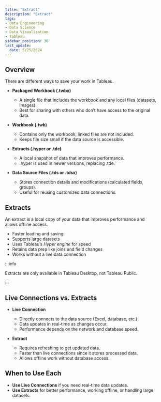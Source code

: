 ```yaml
---
title: "Extract"
description: "Extract"
tags: 
- Data Engineering
- Data Science
- Data Visualization
- Tableau
sidebar_position: 36
last_update:
  date: 5/25/2024
---
```




## Overview

There are different ways to save your work in Tableau. 

- **Packaged Workbook (.twbx)**  
  - A single file that includes the workbook and any local files (datasets, images).  
  - Best for sharing with others who don’t have access to the original data.  

- **Workbook (.twb)**  
  - Contains only the workbook; linked files are not included.  
  - Keeps file size small if the data source is accessible.  

- **Extracts (.hyper or .tde)**  
  - A local snapshot of data that improves performance.  
  - .hyper is used in newer versions, replacing .tde.  

- **Data Source Files (.tds or .tdsx)**  
  - Stores connection details and modifications (calculated fields, groups).  
  - Useful for reusing customized data connections.  

## Extracts  

An extract is a local copy of your data that improves performance and allows offline access.  

- Faster loading and saving  
- Supports large datasets  
- Uses Tableau’s *Hyper engine* for speed  
- Retains data prep like joins and field changes  
- Works without a live data connection

:::info 

Extracts are only available in Tableau Desktop, not Tableau Public.

:::


## Live Connections vs. Extracts  

- **Live Connection**  
  - Directly connects to the data source (Excel, database, etc.).  
  - Data updates in real-time as changes occur.  
  - Performance depends on the network and database speed.  

- **Extract**  
  - Requires refreshing to get updated data.  
  - Faster than live connections since it stores processed data.  
  - Allows offline work without database access.  

## When to Use Each  

- **Use Live Connections** if you need real-time data updates.  
- **Use Extracts** for better performance, working offline, or handling large datasets.